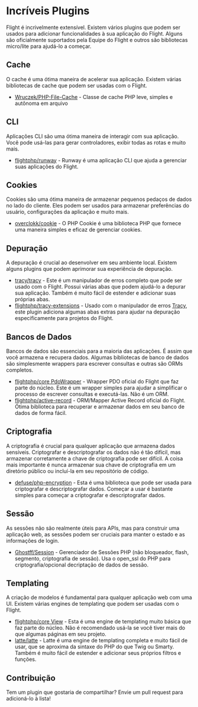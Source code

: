 # Incríveis Plugins

Flight é incrivelmente extensível. Existem vários plugins que podem ser usados para adicionar funcionalidades à sua aplicação do Flight. Alguns são oficialmente suportados pela Equipe do Flight e outros são bibliotecas micro/lite para ajudá-lo a começar.

## Cache

O cache é uma ótima maneira de acelerar sua aplicação. Existem várias bibliotecas de cache que podem ser usadas com o Flight.

- [Wruczek/PHP-File-Cache](/pt/awesome-plugins/php-file-cache) - Classe de cache PHP leve, simples e autônoma em arquivo

## CLI

Aplicações CLI são uma ótima maneira de interagir com sua aplicação. Você pode usá-las para gerar controladores, exibir todas as rotas e muito mais.

- [flightphp/runway](/pt/awesome-plugins/runway) - Runway é uma aplicação CLI que ajuda a gerenciar suas aplicações do Flight.

## Cookies

Cookies são uma ótima maneira de armazenar pequenos pedaços de dados no lado do cliente. Eles podem ser usados para armazenar preferências do usuário, configurações da aplicação e muito mais.

- [overclokk/cookie](/pt/awesome-plugins/php-cookie) - O PHP Cookie é uma biblioteca PHP que fornece uma maneira simples e eficaz de gerenciar cookies.

## Depuração

A depuração é crucial ao desenvolver em seu ambiente local. Existem alguns plugins que podem aprimorar sua experiência de depuração.

- [tracy/tracy](/pt/awesome-plugins/tracy) - Este é um manipulador de erros completo que pode ser usado com o Flight. Possui várias abas que podem ajudá-lo a depurar sua aplicação. Também é muito fácil de estender e adicionar suas próprias abas.
- [flightphp/tracy-extensions](/pt/awesome-plugins/tracy-extensions) - Usado com o manipulador de erros [Tracy](/pt/awesome-plugins/tracy), este plugin adiciona algumas abas extras para ajudar na depuração especificamente para projetos do Flight.

## Bancos de Dados

Bancos de dados são essenciais para a maioria das aplicações. É assim que você armazena e recupera dados. Algumas bibliotecas de banco de dados são simplesmente wrappers para escrever consultas e outras são ORMs completos.

- [flightphp/core PdoWrapper](/pt/awesome-plugins/pdo-wrapper) - Wrapper PDO oficial do Flight que faz parte do núcleo. Este é um wrapper simples para ajudar a simplificar o processo de escrever consultas e executá-las. Não é um ORM.
- [flightphp/active-record](/pt/awesome-plugins/active-record) - ORM/Mapper Active Record oficial do Flight. Ótima biblioteca para recuperar e armazenar dados em seu banco de dados de forma fácil.

## Criptografia

A criptografia é crucial para qualquer aplicação que armazena dados sensíveis. Criptografar e descriptografar os dados não é tão difícil, mas armazenar corretamente a chave de criptografia pode ser difícil. A coisa mais importante é nunca armazenar sua chave de criptografia em um diretório público ou incluí-la em seu repositório de código.

- [defuse/php-encryption](/pt/awesome-plugins/php-encryption) - Esta é uma biblioteca que pode ser usada para criptografar e descriptografar dados. Começar a usar é bastante simples para começar a criptografar e descriptografar dados.

## Sessão

As sessões não são realmente úteis para APIs, mas para construir uma aplicação web, as sessões podem ser cruciais para manter o estado e as informações de login.

- [Ghostff/Session](/pt/awesome-plugins/session) - Gerenciador de Sessões PHP (não bloqueador, flash, segmento, criptografia de sessão). Usa o open_ssl do PHP para criptografia/opcional decriptação de dados de sessão.

## Templating

A criação de modelos é fundamental para qualquer aplicação web com uma UI. Existem várias engines de templating que podem ser usadas com o Flight.

- [flightphp/core View](/pt/learn#views) - Esta é uma engine de templating muito básica que faz parte do núcleo. Não é recomendado usá-la se você tiver mais do que algumas páginas em seu projeto.
- [latte/latte](/pt/awesome-plugins/latte) - Latte é uma engine de templating completa e muito fácil de usar, que se aproxima da sintaxe do PHP do que Twig ou Smarty. Também é muito fácil de estender e adicionar seus próprios filtros e funções.

## Contribuição

Tem um plugin que gostaria de compartilhar? Envie um pull request para adicioná-lo à lista!